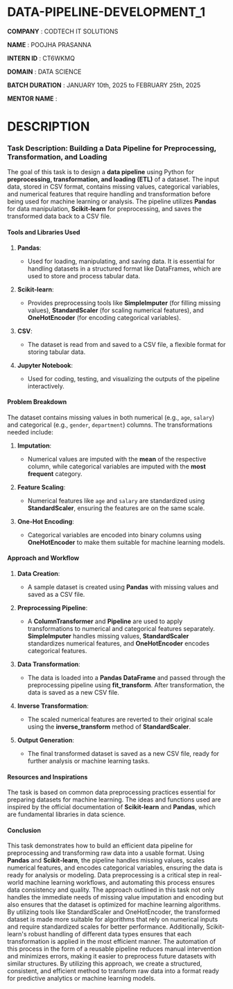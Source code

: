 # DATA-PIPELINE-DEVELOPMENT_1

**COMPANY** : CODTECH IT SOLUTIONS

**NAME** : POOJHA PRASANNA

**INTERN ID** : CT6WKMQ

**DOMAIN** : DATA SCIENCE

**BATCH DURATION** : JANUARY 10th, 2025 to FEBRUARY 25th, 2025

**MENTOR NAME** : 

# DESCRIPTION

### Task Description: Building a Data Pipeline for Preprocessing, Transformation, and Loading

The goal of this task is to design a **data pipeline** using Python for **preprocessing, transformation, and loading (ETL)** of a dataset. The input data, stored in CSV format, contains missing values, categorical variables, and numerical features that require handling and transformation before being used for machine learning or analysis. The pipeline utilizes **Pandas** for data manipulation, **Scikit-learn** for preprocessing, and saves the transformed data back to a CSV file.

#### Tools and Libraries Used

1. **Pandas**:
   - Used for loading, manipulating, and saving data. It is essential for handling datasets in a structured format like DataFrames, which are used to store and process tabular data.
   
2. **Scikit-learn**:
   - Provides preprocessing tools like **SimpleImputer** (for filling missing values), **StandardScaler** (for scaling numerical features), and **OneHotEncoder** (for encoding categorical variables).

3. **CSV**:
   - The dataset is read from and saved to a CSV file, a flexible format for storing tabular data.

4. **Jupyter Notebook**:
   - Used for coding, testing, and visualizing the outputs of the pipeline interactively.

#### Problem Breakdown

The dataset contains missing values in both numerical (e.g., `age`, `salary`) and categorical (e.g., `gender`, `department`) columns. The transformations needed include:

1. **Imputation**:
   - Numerical values are imputed with the **mean** of the respective column, while categorical variables are imputed with the **most frequent** category.

2. **Feature Scaling**:
   - Numerical features like `age` and `salary` are standardized using **StandardScaler**, ensuring the features are on the same scale.

3. **One-Hot Encoding**:
   - Categorical variables are encoded into binary columns using **OneHotEncoder** to make them suitable for machine learning models.

#### Approach and Workflow

1. **Data Creation**:
   - A sample dataset is created using **Pandas** with missing values and saved as a CSV file.

2. **Preprocessing Pipeline**:
   - A **ColumnTransformer** and **Pipeline** are used to apply transformations to numerical and categorical features separately. **SimpleImputer** handles missing values, **StandardScaler** standardizes numerical features, and **OneHotEncoder** encodes categorical features.

3. **Data Transformation**:
   - The data is loaded into a **Pandas DataFrame** and passed through the preprocessing pipeline using **fit_transform**. After transformation, the data is saved as a new CSV file.

4. **Inverse Transformation**:
   - The scaled numerical features are reverted to their original scale using the **inverse_transform** method of **StandardScaler**.

5. **Output Generation**:
   - The final transformed dataset is saved as a new CSV file, ready for further analysis or machine learning tasks.

#### Resources and Inspirations

The task is based on common data preprocessing practices essential for preparing datasets for machine learning. The ideas and functions used are inspired by the official documentation of **Scikit-learn** and **Pandas**, which are fundamental libraries in data science.

#### Conclusion

This task demonstrates how to build an efficient data pipeline for preprocessing and transforming raw data into a usable format. Using **Pandas** and **Scikit-learn**, the pipeline handles missing values, scales numerical features, and encodes categorical variables, ensuring the data is ready for analysis or modeling. Data preprocessing is a critical step in real-world machine learning workflows, and automating this process ensures data consistency and quality.
The approach outlined in this task not only handles the immediate needs of missing value imputation and encoding but also ensures that the dataset is optimized for machine learning algorithms. By utilizing tools like StandardScaler and OneHotEncoder, the transformed dataset is made more suitable for algorithms that rely on numerical inputs and require standardized scales for better performance. Additionally, Scikit-learn's robust handling of different data types ensures that each transformation is applied in the most efficient manner. The automation of this process in the form of a reusable pipeline reduces manual intervention and minimizes errors, making it easier to preprocess future datasets with similar structures. By utilizing this approach, we create a structured, consistent, and efficient method to transform raw data into a format ready for predictive analytics or machine learning models.
